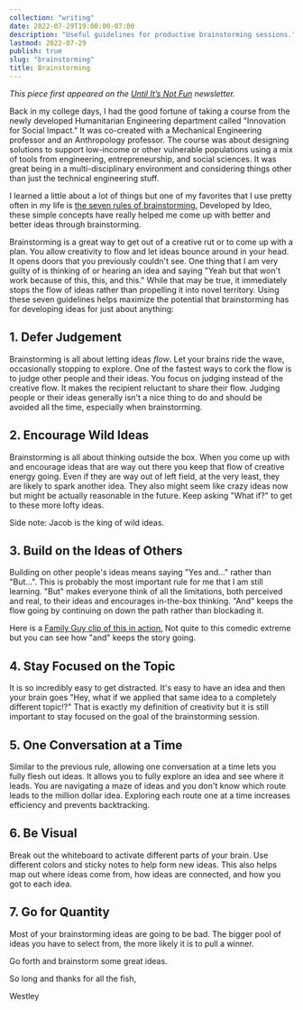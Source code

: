 ```yaml
---
collection: "writing"
date: 2022-07-29T19:00:00-07:00
description: "Useful guidelines for productive brainstorming sessions."
lastmod: 2022-07-29
publish: true
slug: "brainstorming"
title: Brainstorming
---
```


_This piece first appeared on the [Until It’s Not Fun](https://untilitsnotfun.com/posts/2022-07-29/) newsletter._

Back in my college days, I had the good fortune of taking a course from the newly developed Humanitarian Engineering department called "Innovation for Social Impact." It was co-created with a Mechanical Engineering professor and an Anthropology professor. The course was about designing solutions to support low-income or other vulnerable populations using a mix of tools from engineering, entrepreneurship, and social sciences. It was great being in a multi-disciplinary environment and considering things other than just the technical engineering stuff.

I learned a little about a lot of things but one of my favorites that I use pretty often in my life is [the seven rules of brainstorming.](https://www.ideou.com/blogs/inspiration/7-simple-rules-of-brainstorming) Developed by Ideo, these simple concepts have really helped me come up with better and better ideas through brainstorming.

Brainstorming is a great way to get out of a creative rut or to come up with a plan. You allow creativity to flow and let ideas bounce around in your head. It opens doors that you previously couldn't see. One thing that I am very guilty of is thinking of or hearing an idea and saying "Yeah but that won't work because of this, this, and this." While that may be true, it immediately stops the flow of ideas rather than propelling it into novel territory. Using these seven guidelines helps maximize the potential that brainstorming has for developing ideas for just about anything:

## 1. Defer Judgement

Brainstorming is all about letting ideas _flow_. Let your brains ride the wave, occasionally stopping to explore. One of the fastest ways to cork the flow is to judge other people and their ideas. You focus on judging instead of the creative flow. It makes the recipient reluctant to share their flow. Judging people or their ideas generally isn't a nice thing to do and should be avoided all the time, especially when brainstorming.

## 2. Encourage Wild Ideas

Brainstorming is all about thinking outside the box. When you come up with and encourage ideas that are way out there you keep that flow of creative energy going. Even if they are way out of left field, at the very least, they are likely to spark another idea. They also might seem like crazy ideas now but might be actually reasonable in the future. Keep asking "What if?" to get to these more lofty ideas.

Side note: Jacob is the king of wild ideas.

## 3. Build on the Ideas of Others

Building on other people's ideas means saying "Yes and…" rather than "But…". This is probably the most important rule for me that I am still learning. "But" makes everyone think of all the limitations, both perceived and real, to their ideas and encourages in-the-box thinking. "And" keeps the flow going by continuing on down the path rather than blockading it.

Here is a [Family Guy clip of this in action.](https://youtu.be/GEOEBrdnQq4?t=72) Not quite to this comedic extreme but you can see how "and" keeps the story going.

## 4. Stay Focused on the Topic

It is so incredibly easy to get distracted. It's easy to have an idea and then your brain goes "Hey, what if we applied that same idea to a completely different topic!?" That is exactly my definition of creativity but it is still important to stay focused on the goal of the brainstorming session.

## 5. One Conversation at a Time

Similar to the previous rule, allowing one conversation at a time lets you fully flesh out ideas. It allows you to fully explore an idea and see where it leads. You are navigating a maze of ideas and you don't know which route leads to the million dollar idea. Exploring each route one at a time increases efficiency and prevents backtracking.

## 6. Be Visual

Break out the whiteboard to activate different parts of your brain. Use different colors and sticky notes to help form new ideas. This also helps map out where ideas come from, how ideas are connected, and how you got to each idea.

## 7. Go for Quantity

Most of your brainstorming ideas are going to be bad. The bigger pool of ideas you have to select from, the more likely it is to pull a winner.

Go forth and brainstorm some great ideas.

So long and thanks for all the fish,

Westley
